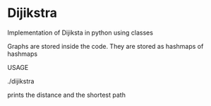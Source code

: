 # Dijikstra
Implementation of Dijiksta in python using classes

Graphs are stored inside the code.
They are stored as hashmaps of hashmaps

USAGE

./dijikstra

prints the distance and the shortest path
